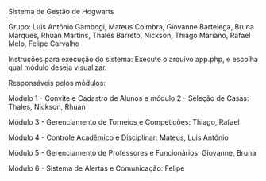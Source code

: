 Sistema de Gestão de Hogwarts

Grupo: Luis Antônio Gambogi, Mateus Coimbra, Giovanne Bartelega, Bruna Marques, Rhuan Martins, Thales Barreto, Nickson, Thiago Mariano, Rafael Melo, Felipe Carvalho

Instruções para execução do sistema:
Execute o arquivo app.php, e escolha qual módulo deseja visualizar.

Responsáveis pelos módulos:

Módulo 1 - Convite e Cadastro de Alunos e módulo 2 - Seleção de Casas: Thales, Nickson, Rhuan
 
Módulo 3 - Gerenciamento de Torneios e Competições: Thiago, Rafael

Módulo 4 - Controle Acadêmico e Disciplinar: Mateus, Luis Antônio

Módulo 5 - Gerenciamento de Professores e Funcionários: Giovanne, Bruna

Módulo 6 - Sistema de Alertas e Comunicação: Felipe
